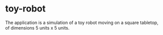 # toy-robot
The application is a simulation of a toy robot moving on a square tabletop, of dimensions 5 units x 5 units.
